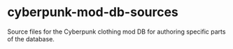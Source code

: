 # cyberpunk-mod-db-sources
Source files for the Cyberpunk clothing mod DB for authoring specific parts of the database.
